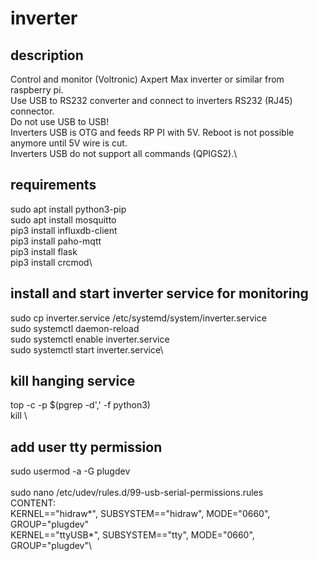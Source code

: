 # inverter

## description
Control and monitor (Voltronic) Axpert Max inverter or similar from raspberry pi.\
Use USB to RS232 converter and connect to inverters RS232 (RJ45) connector.\
Do not use USB to USB!\
Inverters USB is OTG and feeds RP PI with 5V. Reboot is not possible anymore until 5V wire is cut.\
Inverters USB do not support all commands (QPIGS2).\


## requirements
sudo apt install python3-pip\
sudo apt install mosquitto\
pip3 install influxdb-client\
pip3 install paho-mqtt\
pip3 install flask\
pip3 install crcmod\


## install and start inverter service for monitoring
sudo cp inverter.service /etc/systemd/system/inverter.service\
sudo systemctl daemon-reload\
sudo systemctl enable inverter.service\
sudo systemctl start inverter.service\


## kill hanging service
top -c -p $(pgrep -d',' -f python3)\
kill <pid>\

## add user tty permission
sudo usermod -a -G plugdev <username>\
\
sudo nano /etc/udev/rules.d/99-usb-serial-permissions.rules\
CONTENT:\
KERNEL=="hidraw*", SUBSYSTEM=="hidraw", MODE="0660", GROUP="plugdev"\
KERNEL=="ttyUSB*", SUBSYSTEM=="tty", MODE="0660", GROUP="plugdev"\